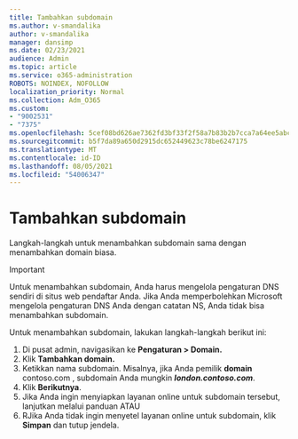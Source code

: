 ```yaml
---
title: Tambahkan subdomain
ms.author: v-smandalika
author: v-smandalika
manager: dansimp
ms.date: 02/23/2021
audience: Admin
ms.topic: article
ms.service: o365-administration
ROBOTS: NOINDEX, NOFOLLOW
localization_priority: Normal
ms.collection: Adm_O365
ms.custom:
- "9002531"
- "7375"
ms.openlocfilehash: 5cef08bd626ae7362fd3bf33f2f58a7b83b2b7cca7a64ee5abc9efaa546acd72
ms.sourcegitcommit: b5f7da89a650d2915dc652449623c78be6247175
ms.translationtype: MT
ms.contentlocale: id-ID
ms.lasthandoff: 08/05/2021
ms.locfileid: "54006347"
---
```

# <a name="add-a-subdomain"></a>Tambahkan subdomain

Langkah-langkah untuk menambahkan subdomain sama dengan menambahkan domain biasa. 

> [!IMPORTANT]
> Untuk menambahkan subdomain, Anda harus mengelola pengaturan DNS sendiri di situs web pendaftar Anda. Jika Anda memperbolehkan Microsoft mengelola pengaturan DNS Anda dengan catatan NS, Anda tidak bisa menambahkan subdomain. 

Untuk menambahkan subdomain, lakukan langkah-langkah berikut ini:

1. Di pusat admin, navigasikan ke **Pengaturan > Domain.**
2. Klik **Tambahkan domain.**
3. Ketikkan nama subdomain. Misalnya, jika Anda pemilik **domain** contoso.com , subdomain Anda mungkin **_london.contoso.com_**.
4. Klik **Berikutnya**.
5. Jika Anda ingin menyiapkan layanan online untuk subdomain tersebut, lanjutkan melalui panduan ATAU
6. RJika Anda tidak ingin menyetel layanan online untuk subdomain, klik **Simpan** dan tutup jendela.

